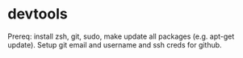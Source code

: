# devtools

Prereq: install zsh, git, sudo, make update all packages (e.g. apt-get update). Setup git email and username and ssh creds for github.
